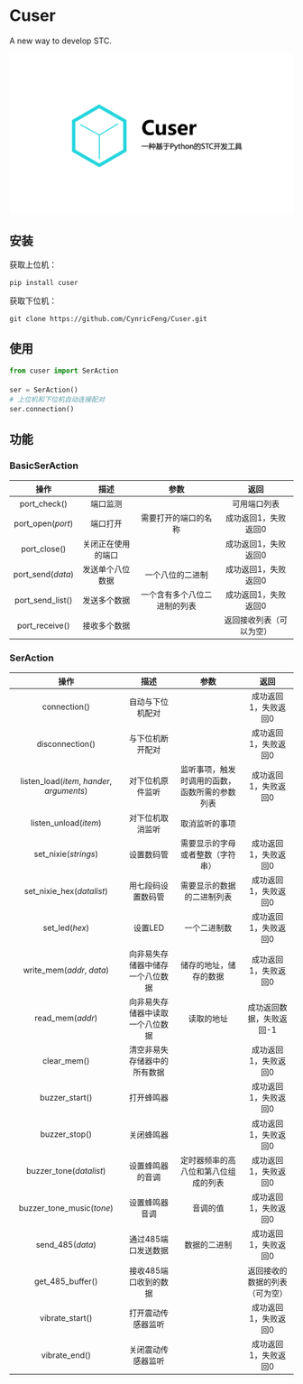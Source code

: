 # Cuser
A new way to develop STC.

[![asciicast](video.png)](https://youtu.be/iLaqNKXIfCY)

## 安装

获取上位机：

```shell
pip install cuser
```

获取下位机：

```
git clone https://github.com/CynricFeng/Cuser.git
```

## 使用

```python
from cuser import SerAction

ser = SerAction()
# 上位机和下位机自动连接配对
ser.connection()
```

## 功能

### BasicSerAction

|       操作        |        描述        |             参数             |           返回           |
| :---------------: | :----------------: | :--------------------------: | :----------------------: |
|   port_check()    |      端口监测      |                              |       可用端口列表       |
| port_open(*port*) |      端口打开      |     需要打开的端口的名称     |   成功返回1，失败返回0   |
|   port_close()    | 关闭正在使用的端口 |                              |   成功返回1，失败返回0   |
| port_send(*data*) |  发送单个八位数据  |       一个八位的二进制       |   成功返回1，失败返回0   |
| port_send_list()  |    发送多个数据    | 一个含有多个八位二进制的列表 |   成功返回1，失败返回0   |
|  port_receive()   |    接收多个数据    |                              | 返回接收列表（可以为空） |

### SerAction

|                    操作                    |               描述               |                      参数                      |              返回              |
| :----------------------------------------: | :------------------------------: | :--------------------------------------------: | :----------------------------: |
|                connection()                |         自动与下位机配对         |                                                |      成功返回1，失败返回0      |
|              disconnection()               |         与下位机断开配对         |                                                |      成功返回1，失败返回0      |
| listen_load(*item*, *hander*, *arguments*) |         对下位机原件监听         | 监听事项，触发时调用的函数，函数所需的参数列表 |      成功返回1，失败返回0      |
|           listen_unload(*item*)            |         对下位机取消监听         |                 取消监听的事项                 |                                |
|            set_nixie(*strings*)            |            设置数码管            |        需要显示的字母或者整数（字符串）        |      成功返回1，失败返回0      |
|         set_nixie_hex(*datalist*)          |        用七段码设置数码管        |           需要显示的数据的二进制列表           |      成功返回1，失败返回0      |
|               set_led(*hex*)               |             设置LED              |                  一个二进制数                  |      成功返回1，失败返回0      |
|         write_mem(*addr*, *data*)          | 向非易失存储器中储存一个八位数据 |             储存的地址，储存的数据             |      成功返回1，失败返回0      |
|              read_mem(*addr*)              | 向非易失存储器中读取一个八位数据 |                   读取的地址                   |    成功返回数据，失败返回-1    |
|                clear_mem()                 |   清空非易失存储器中的所有数据   |                                                |      成功返回1，失败返回0      |
|               buzzer_start()               |            打开蜂鸣器            |                                                |      成功返回1，失败返回0      |
|               buzzer_stop()                |            关闭蜂鸣器            |                                                |      成功返回1，失败返回0      |
|          buzzer_tone(*datalist*)           |         设置蜂鸣器的音调         |      定时器频率的高八位和第八位组成的列表      |      成功返回1，失败返回0      |
|         buzzer_tone_music(*tone*)          |          设置蜂鸣器音调          |                    音调的值                    |      成功返回1，失败返回0      |
|              send_485(*data*)              |       通过485端口发送数据        |                  数据的二进制                  |      成功返回1，失败返回0      |
|              get_485_buffer()              |      接收485端口收到的数据       |                                                | 返回接收的数据的列表（可为空） |
|              vibrate_start()               |        打开震动传感器监听        |                                                |      成功返回1，失败返回0      |
|               vibrate_end()                |        关闭震动传感器监听        |                                                |      成功返回1，失败返回0      |




